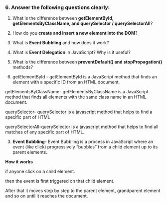 ### 6. Answer the following questions clearly:

1. What is the difference between **getElementById, getElementsByClassName, and querySelector / querySelectorAll**?
2. How do you **create and insert a new element into the DOM**?
3. What is **Event Bubbling** and how does it work?
4. What is **Event Delegation** in JavaScript? Why is it useful?
5. What is the difference between **preventDefault() and stopPropagation()** methods?

1. getElementById - getElementById is a JavaScript method that finds an element with a specific ID from an HTML document.

getElementsByClassName- getElementsByClassName is a JavaScript method that finds all elements with the same class name in an HTML document.

querySelector- querySelector is a javascript method that helps to find a specific part of HTML

querySelectorAll-querySelector is a javascript method that helps to find all matches of any specific part of HTML.



3. **Event Bubbling**- Event Bubbling is a process in JavaScript where an event (like click) progressively “bubbles” from a child element up to its parent elements.

**How it works**

if anyone click on a child element.

then the event is first triggered on that child element.

After that it moves step by step to the parent element, grandparent element and so on until it reaches the document.